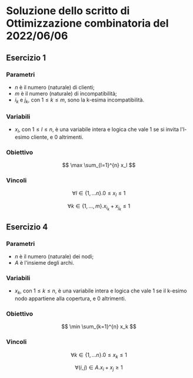 # Soluzione dello scritto di Ottimizzazione combinatoria del 2022/06/06

## Esercizio 1

### Parametri

- $n$ è il numero (naturale) di clienti;
- $m$ è il numero (naturale) di incompatibilità;
- $i_k$ e $j_k$, con $1 \leq k \leq m$, sono la k-esima incompatibilità.

### Variabili

- $x_l$, con $1 \leq l \leq n$, è una variabile intera e logica che vale 1 se
  si invita l'l-esimo cliente, e 0 altrimenti.

### Obiettivo

$$ \max \sum_{l=1}^{n} x_l $$

### Vincoli

$$ \forall l \in \{1, \dots n\}. 0 \leq x_l \leq 1 $$

$$ \forall k \in \{1, \dots, m\}. x_{i_k} + x_{j_k} \leq 1 $$

## Esercizio 4

### Parametri

- $n$ è il numero (naturale) dei nodi;
- $A$ è l'insieme degli archi.

### Variabili

- $x_k$, con $1 \leq k \leq n$, è una variabile intera e logica che vale 1 se
  il k-esimo nodo appartiene alla copertura, e 0 altrimenti.

### Obiettivo

$$ \min \sum_{k=1}^{n} x_k $$

### Vincoli

$$ \forall k \in \{1, \dots n\}. 0 \leq x_k \leq 1 $$

$$ \forall (i, j) \in A. x_i + x_j \geq 1 $$
